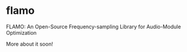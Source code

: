 # flamo
FLAMO: An Open-Source Frequency-sampling Library for Audio-Module Optimization

More about it soon! 
